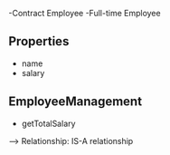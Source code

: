 -Contract Employee
-Full-time Employee

## Properties
- name
- salary

## EmployeeManagement
- getTotalSalary

--> Relationship: IS-A relationship
